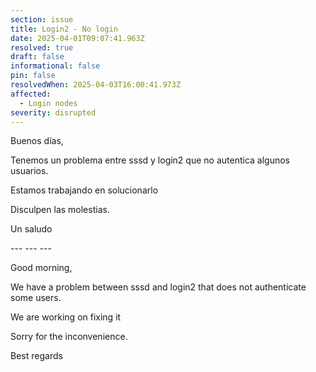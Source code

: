 ```yaml
---
section: issue
title: Login2 - No login
date: 2025-04-01T09:07:41.963Z
resolved: true
draft: false
informational: false
pin: false
resolvedWhen: 2025-04-03T16:00:41.973Z
affected:
  - Login nodes
severity: disrupted
---
```

Buenos días,

Tenemos un problema entre sssd y login2 que no autentica algunos usuarios.

Estamos trabajando en solucionarlo

Disculpen las molestias.

Un saludo

\-﻿-- --- ---

Good morning,

We have a problem between sssd and login2 that does not authenticate some users.

We are working on fixing it

Sorry for the inconvenience.

Best regards